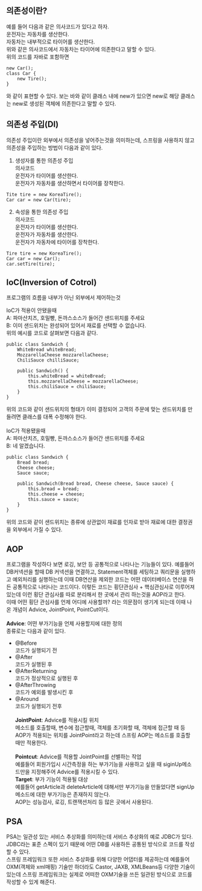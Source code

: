 ## 의존성이란?<br>
예를 들어 다음과 같은 의사코드가 있다고 하자.<br>
운전자는 자동차를 생산한다.<br>
자동차는 내부적으로 타이어를 생산한다.<br>
위와 같은 의사코드에서 자동차는 타이어에 의존한다고 말할 수 있다.<br>
위의 코드를 자바로 포함하면
```
new Car();
class Car {
	new Tire();
}
```
와 같이 표현할 수 있다. 보는 바와 같이 클래스 내에 new가 있으면 new로 해당 클래스는 new로 생성된 객체에 의존한다고 말할 수 있다.<br>

## 의존성 주입(DI)<br>
의존성 주입이란 외부에서 의존성을 넣어주는것을 의미하는데, 
스프링을 사용하지 않고 의존성을 주입하는 방법이 다음과 같이 있다.<br>
1. 생성자를 통한 의존성 주입<br>
의사코드<br>
운전자가 타이어를 생산한다.<br>
운전자가 자동차를 생산하면서 타이어를 장착한다.<br>
```
Tite tire = new KoreaTire();
Car car = new Car(tire);
```
2. 속성을 통한 의존성 주입<br>
의사코드<br>
운전자가 타이어를 생산한다.<br>
운전자가 자동차를 생산한다.<br>
운전자가 자동차에 타이어를 장착한다.<br>
```
Tire tire = new KoreaTire();
Car car = new Car();
car.setTire(tire);
```
## IoC(Inversion of Cotrol)<br>
프로그램의 흐름을 내부가 아닌 외부에서 제어하는것

IoC가 적용이 안됐을때<br>
A: 파마산치즈, 호밀빵, 돈까스소스가 들어간 샌드위치를 주세요<br>
B: 이미 샌드위치는 완성되어 있어서 재료를 선택할 수 없습니다.<br>
위의 예시를 코드로 살펴보면 다음과 같다.
```
public class Sandwich {
	WhiteBread whiteBread;
	MozzarellaCheese mozzarellaCheese;
	ChiliSauce chilliSauce;
	
	public Sandwich() {
		this.whiteBread = whiteBread;
		this.mozzarellaCheese = mozzarellaCheese;
		this.chiliSauce = chiliSauce;
	}
}
```
위의 코드와 같이 샌드위치의 형태가 이미 결정되어 고객의 주문에 맞는 샌드위치를 만들려면 클래스를 대폭 수정해야 한다.<br><br>
IoC가 적용됐을때<br>
A: 파마산치즈, 호밀빵, 돈까스소스가 들어간 샌드위치를 주세요<br>
B: 네 알겠습니다.<br>
```
public class Sandwich {
	Bread bread;
	Cheese cheese;
	Sauce sauce;
	
	public Sandwich(Bread bread, Cheese cheese, Sauce sauce) {
		this.bread = bread;
		this.cheese = cheese;
		this.sauce = sauce;
	}
}
```
위의 코드와 같이 샌드위치는 종류에 상관없이 재료를 인자로 받아 재료에 대한 결정권을 외부에서 가질 수 있다.
## AOP<br>
프로그램을 작성하다 보면 로깅, 보안 등 공통적으로 나타나는 기능들이 있다. 예를들어
DB커넥션을 할때 DB 커넥션을 연결하고, Statement객체를 세팅하고 쿼리문을 실행하고 예외처리를 실행하는데
이때 DB연산을 제외한 코드는 어떤 데이터베이스 연산을 하든 공통적으로 나타나는 코드이다. 이렇든 코드는
횡단관심사 + 핵심관심사로 이루어져 있는데 이런 횡단 관심사를 따로 분리해서 한 곳에서 관리
하는것을 AOP라고 한다.<br>
이때 어떤 횡단 관심사를 언제 어디에 사용할까? 라는 의문점이 생기게 되는데 이때 나온 개념이 Advice, JointPoint, PointCut이다.<br><br>
<b>Advice</b>: 어떤 부가기능을 언제 사용할지에 대한 정의<br>
종류로는 다음과 같이 있다.<br>
* @Before<br>
코드가 실행되기 전<br>
* @After<br>
코드가 실행된 후<br>
* @AfterReturning<br>
코드가 정상적으로 실행된 후<br>
* @AfterThrowing<br>
코드가 예외를 발생시킨 후<br>
* @Around<br>
코드가 실행되기 전후<br><br>
<b>JointPoint</b>: Advice를 적용시킬 위치<br>
메소드를 호출할때, 변수에 접근할때, 객체를 초기화할 때, 객체에 접근할 때 등 AOP가 적용되는
위치를 JointPoint라고 하는데 스프링 AOP는 메소드를 호출할 때만 적용한다.<br><br>
<b>Pointcut</b>: Advice를 적용할 JointPoint를 선별하는 작업<br>
예를들어 회원가입시 시간측정을 하는 부가기능을 사용하고 싶을 때 siginUp메소드만을
지정해주어 Advice를 적용시킬 수 있다.<br>
<b>Target</b>: 부가 기능이 적용될 대상<br>
예를들어 getArticle과 deleteArticle에 대해서만 부가기능을 만들었다면 signUp메소드에
대한 부가기능은 존재하지 않는다.<br>
AOP는 성능검사, 로깅, 트랜잭션처리 등 많은 곳에서 사용된다.


## PSA<br>
PSA는 일관성 있는 서비스 추상화를 의미하는데 서비스 추상화의 예로 JDBC가 있다.
JDBC라는 표준 스펙이 있기 때문에 어떤 DB를 사용하든 공통된 방식으로 코드를 작성할 수 있다.<br>
스프링 프레임워크 또한 서비스 추상화를 위해 다양한 어댑터를 제공하는데 예를들어 OXM(객체와 xml매핑) 기술만
하더라도 Castor, JAXB, XMLBeans등 다양한 기술이 있는데 스프링 프레임워크는 실제로
어떠한 OXM기술을 쓰든 일관된 방식으로 코드를 작성할 수 있게 해준다.

